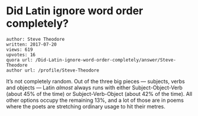 # Did Latin ignore word order completely?

	author: Steve Theodore
	written: 2017-07-20
	views: 619
	upvotes: 16
	quora url: /Did-Latin-ignore-word-order-completely/answer/Steve-Theodore
	author url: /profile/Steve-Theodore


It’s not completely random. Out of the three big pieces — subjects, verbs and objects — Latin _almost_ always runs with either Subject-Object-Verb (about 45% of the time) or Subject-Verb-Object (about 42% of the time). All other options occupy the remaining 13%, and a lot of those are in poems where the poets are stretching ordinary usage to hit their metres.



